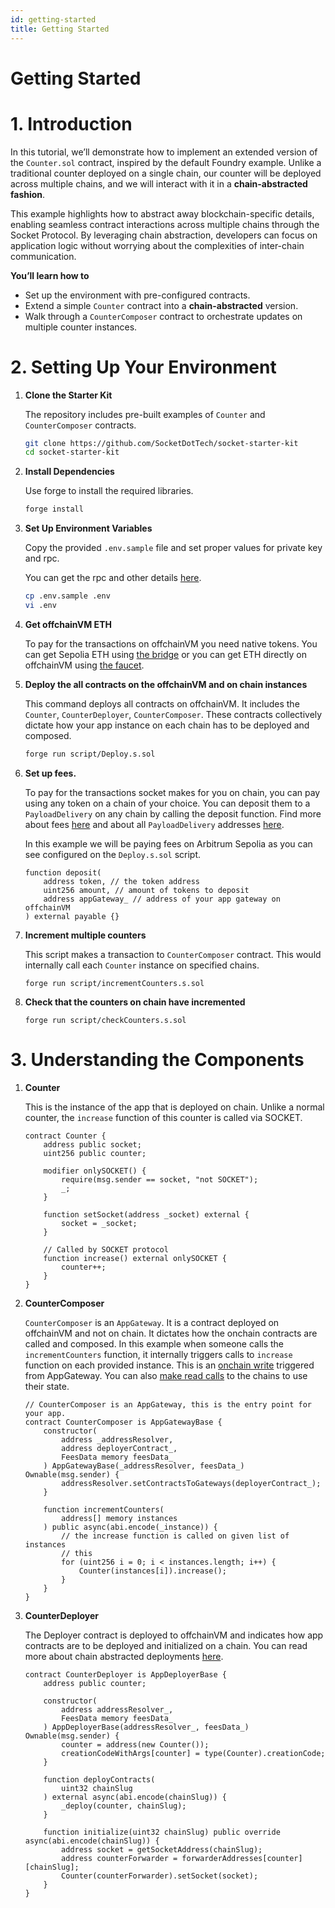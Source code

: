 ```yaml
---
id: getting-started
title: Getting Started
---
```


# Getting Started

# 1. Introduction

In this tutorial, we’ll demonstrate how to implement an extended version of the `Counter.sol` contract, inspired by the default Foundry example. Unlike a traditional counter deployed on a single chain, our counter will be deployed across multiple chains, and we will interact with it in a **chain-abstracted fashion**.

This example highlights how to abstract away blockchain-specific details, enabling seamless contract interactions across multiple chains through the Socket Protocol. By leveraging chain abstraction, developers can focus on application logic without worrying about the complexities of inter-chain communication.

**You’ll learn how to**

- Set up the environment with pre-configured contracts.
- Extend a simple `Counter` contract into a **chain-abstracted** version.
- Walk through a `CounterComposer` contract to orchestrate updates on multiple counter instances.

# 2. Setting Up Your Environment

1. **Clone the Starter Kit**

   The repository includes pre-built examples of `Counter` and `CounterComposer` contracts.

   ```bash
   git clone https://github.com/SocketDotTech/socket-starter-kit
   cd socket-starter-kit
   ```

2. **Install Dependencies**

   Use forge to install the required libraries.

   ```bash
   forge install
   ```

3. **Set Up Environment Variables**

   Copy the provided `.env.sample` file and set proper values for private key and rpc.

   You can get the rpc and other details [here](/chain-information).

   ```bash
   cp .env.sample .env
   vi .env
   ```

4. **Get offchainVM ETH**

   To pay for the transactions on offchainVM you need native tokens. You can get Sepolia ETH using [the bridge](https://socket-composer-testnet-8b802af208e24e82.testnets.rollbridge.app/) or you can get ETH directly on offchainVM using [the faucet](https://faucet.conduit.xyz/socket-composer-testnet).

5. **Deploy the all contracts on the offchainVM and on chain instances**

   This command deploys all contracts on offchainVM. It includes the `Counter`, `CounterDeployer`, `CounterComposer`. These contracts collectively dictate how your app instance on each chain has to be deployed and composed.

   ```bash
   forge run script/Deploy.s.sol
   ```

6. **Set up fees.**

   To pay for the transactions socket makes for you on chain, you can pay using any token on a chain of your choice. You can deposit them to a `PayloadDelivery` on any chain by calling the deposit function. Find more about fees [here](https://www.notion.so/Fees-yeah-14d818fd2858801daec8fc60fa4631b5?pvs=21) and about all `PayloadDelivery` addresses [here](/chain-information).

   In this example we will be paying fees on Arbitrum Sepolia as you can see configured on the `Deploy.s.sol` script.

   ```solidity
   function deposit(
       address token, // the token address
       uint256 amount, // amount of tokens to deposit
       address appGateway_ // address of your app gateway on offchainVM
   ) external payable {}
   ```

7. **Increment multiple counters**

   This script makes a transaction to `CounterComposer` contract. This would internally call each `Counter` instance on specified chains.

   ```solidity
   forge run script/incrementCounters.s.sol
   ```

8. **Check that the counters on chain have incremented**

   ```solidity
   forge run script/checkCounters.s.sol
   ```

# 3. Understanding the Components

1. **Counter**

   This is the instance of the app that is deployed on chain. Unlike a normal counter, the `increase` function of this counter is called via SOCKET.

   ```solidity
   contract Counter {
       address public socket;
       uint256 public counter;

       modifier onlySOCKET() {
           require(msg.sender == socket, "not SOCKET");
           _;
       }

       function setSocket(address _socket) external {
           socket = _socket;
       }

       // Called by SOCKET protocol
       function increase() external onlySOCKET {
           counter++;
       }
   }
   ```

2. **CounterComposer**

   `CounterComposer` is an `AppGateway`. It is a contract deployed on offchainVM and not on chain. It dictates how the onchain contracts are called and composed. In this example when someone calls the `incrementCounters` function, it internally triggers calls to `increase` function on each provided instance. This is an [onchain write](https://www.notion.so/How-to-call-smart-contracts-14d818fd2858808281cce0ca530b2e66?pvs=21) triggered from AppGateway. You can also [make read calls](https://www.notion.so/How-to-read-onchain-state-5029cd58e81f45a092228673bf395bf3?pvs=21) to the chains to use their state.

   ```solidity
   // CounterComposer is an AppGateway, this is the entry point for your app.
   contract CounterComposer is AppGatewayBase {
       constructor(
           address _addressResolver,
           address deployerContract_,
           FeesData memory feesData_
       ) AppGatewayBase(_addressResolver, feesData_) Ownable(msg.sender) {
           addressResolver.setContractsToGateways(deployerContract_);
       }

       function incrementCounters(
           address[] memory instances
       ) public async(abi.encode(_instance)) {
           // the increase function is called on given list of instances
           // this
           for (uint256 i = 0; i < instances.length; i++) {
               Counter(instances[i]).increase();
           }
       }
   }
   ```

3. **CounterDeployer**

   The Deployer contract is deployed to offchainVM and indicates how app contracts are to be deployed and initialized on a chain. You can read more about chain abstracted deployments [here](https://www.notion.so/How-to-deploy-17695b777dcd43dc98a39585d25aeea3?pvs=21).

   ```solidity
   contract CounterDeployer is AppDeployerBase {
       address public counter;

       constructor(
           address addressResolver_,
           FeesData memory feesData_
       ) AppDeployerBase(addressResolver_, feesData_) Ownable(msg.sender) {
           counter = address(new Counter());
           creationCodeWithArgs[counter] = type(Counter).creationCode;
       }

       function deployContracts(
           uint32 chainSlug
       ) external async(abi.encode(chainSlug)) {
           _deploy(counter, chainSlug);
       }

       function initialize(uint32 chainSlug) public override async(abi.encode(chainSlug)) {
           address socket = getSocketAddress(chainSlug);
           address counterForwarder = forwarderAddresses[counter][chainSlug];
           Counter(counterForwarder).setSocket(socket);
       }
   }
   ```
